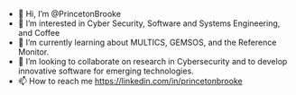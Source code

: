 - 👋 Hi, I’m @PrincetonBrooke
- 👀 I’m interested in Cyber Security, Software and Systems Engineering, and Coffee
- 🌱 I’m currently learning about MULTICS, GEMSOS, and the Reference Monitor.
- 💞️ I’m looking to collaborate on research in Cybersecurity and to develop innovative software for emerging technologies.
- 📫 How to reach me https://linkedin.com/in/princetonbrooke

<!---
PrincetonBrooke/PrincetonBrooke is a ✨ special ✨ repository because its `README.md` (this file) appears on your GitHub profile.
You can click the Preview link to take a look at your changes.
--->
